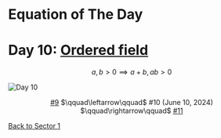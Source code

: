 # Equation of The Day

# Day 10: [Ordered field](https://en.wikipedia.org/wiki/Ordered_field)

$$a,b>0\implies a+b,ab>0$$

<picture><img alt="Day 10" src="0010.png"></picture>

<center><a href="0009.html">#9</a> $\qquad\leftarrow\qquad$ #10 (June 10, 2024) $\qquad\rightarrow\qquad$ <a href="0011.html">#11</a></center>

[Back to Sector 1](../0-63.md)

<script src="https://utteranc.es/client.js" repo="12AbBa/eotd" issue-term="pathname" theme="github-light" crossorigin="anonymous" async> </script>